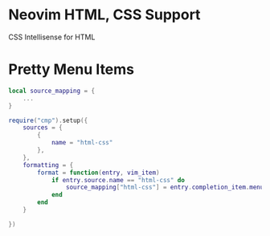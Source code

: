 # Neovim HTML, CSS Support

CSS Intellisense for HTML

# Pretty Menu Items

```lua
local source_mapping = {
    ...
}

require("cmp").setup({
    sources = {
        {
            name = "html-css"
        },
    },
    formatting = {
        format = function(entry, vim_item)
            if entry.source.name == "html-css" do
                source_mapping["html-css"] = entry.completion_item.menu
            end
        end
    }

})
```
